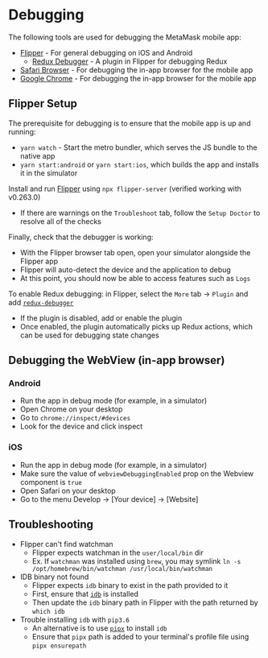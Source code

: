 # Debugging

The following tools are used for debugging the MetaMask mobile app:

- [Flipper](https://fbflipper.com/) - For general debugging on iOS and Android
  - [Redux Debugger](https://github.com/jk-gan/flipper-plugin-redux-debugger) - A plugin in Flipper for debugging Redux
- [Safari Browser](https://github.com/react-native-webview/react-native-webview/blob/master/docs/Debugging.md#debugging-webview-contents) - For debugging the in-app browser for the mobile app
- [Google Chrome](https://github.com/react-native-webview/react-native-webview/blob/master/docs/Debugging.md#debugging-webview-contents) - For debugging the in-app browser for the mobile app

## Flipper Setup

The prerequisite for debugging is to ensure that the mobile app is up and running:

- `yarn watch` - Start the metro bundler, which serves the JS bundle to the native app
- `yarn start:android` or `yarn start:ios`, which builds the app and installs it in the simulator

Install and run [Flipper](https://fbflipper.com/docs/getting-started/) using `npx flipper-server` (verified working with v0.263.0)

- If there are warnings on the `Troubleshoot` tab, follow the `Setup Doctor` to resolve all of the checks

Finally, check that the debugger is working:

- With the Flipper browser tab open, open your simulator alongside the Flipper app
- Flipper will auto-detect the device and the application to debug
- At this point, you should now be able to access features such as `Logs`

To enable Redux debugging: in Flipper, select the `More` tab -> `Plugin` and add [`redux-debugger`](https://github.com/jk-gan/flipper-plugin-redux-debugger)

- If the plugin is disabled, add or enable the plugin
- Once enabled, the plugin automatically picks up Redux actions, which can be used for debugging state changes

## Debugging the WebView (in-app browser)

### Android

- Run the app in debug mode (for example, in a simulator)
- Open Chrome on your desktop
- Go to `chrome://inspect/#devices`
- Look for the device and click inspect

### iOS

- Run the app in debug mode (for example, in a simulator)
- Make sure the value of `webviewDebuggingEnabled` prop on the Webview component is `true`
- Open Safari on your desktop
- Go to the menu Develop -> [Your device] -> [Website]

## Troubleshooting

- Flipper can't find watchman
  - Flipper expects watchman in the `user/local/bin` dir
  - Ex. If `watchman` was installed using `brew`, you may symlink `ln -s /opt/homebrew/bin/watchman /usr/local/bin/watchman`
- IDB binary not found
  - Flipper expects `idb` binary to exist in the path provided to it
  - First, ensure that [`idb`](https://github.com/facebook/idb?tab=readme-ov-file#idb-client) is installed
  - Then update the `idb` binary path in Flipper with the path returned by `which idb`
- Trouble installing `idb` with `pip3.6`
  - An alternative is to use [`pipx`](https://pipx.pypa.io/stable/) to install `idb`
  - Ensure that `pipx` path is added to your terminal's profile file using `pipx ensurepath`
